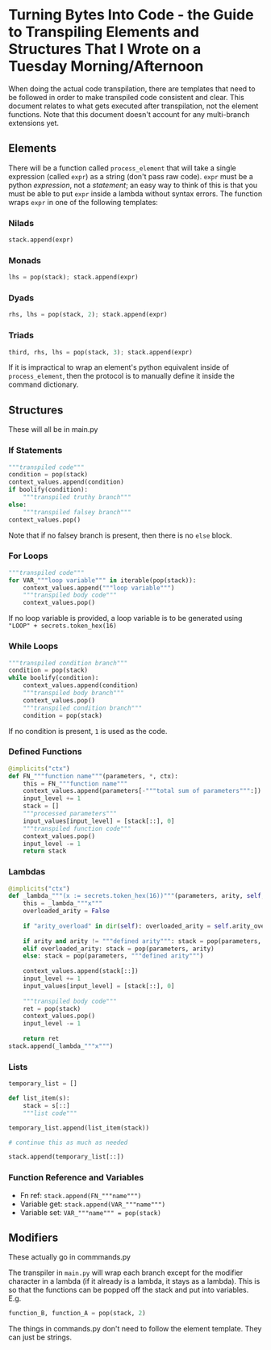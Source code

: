 # Turning Bytes Into Code - the Guide to Transpiling Elements and Structures That I Wrote on a Tuesday Morning/Afternoon

When doing the actual code transpilation, there are templates that need to be followed in order to make transpiled code consistent and clear. This document relates
to what gets executed after transpilation, not the element functions. Note that this document doesn't account for any multi-branch extensions yet.

## Elements

There will be a function called `process_element` that will take a single expression (called `expr`) as a string (don't pass raw code). 
`expr` must be a python _expression_, not a _statement_; an easy way to think of this is that you must be able to put `expr` inside a 
lambda without syntax errors. The function wraps `expr` in one of the following templates:

### Nilads

```python
stack.append(expr)
```

### Monads

```python
lhs = pop(stack); stack.append(expr)
```

### Dyads

```python
rhs, lhs = pop(stack, 2); stack.append(expr)
```

### Triads

```python
third, rhs, lhs = pop(stack, 3); stack.append(expr)
```

If it is impractical to wrap an element's python equivalent inside of `process_element`, then
the protocol is to manually define it inside the command dictionary.

## Structures

These will all be in main.py

### If Statements

```python
"""transpiled code"""
condition = pop(stack)
context_values.append(condition)
if boolify(condition):
    """transpiled truthy branch"""
else:
    """transpiled falsey branch"""
context_values.pop()
```

Note that if no falsey branch is present, then there is no `else` block.

### For Loops

```python
"""transpiled code"""
for VAR_"""loop variable""" in iterable(pop(stack)):
    context_values.append("""loop variable""")
    """transpiled body code"""
    context_values.pop()
```

If no loop variable is provided, a loop variable is to be generated using `"LOOP" + secrets.token_hex(16)`

### While Loops

```python
"""transpiled condition branch"""
condition = pop(stack)
while boolify(condition):
    context_values.append(condition)
    """transpiled body branch"""
    context_values.pop()
    """transpiled condition branch"""
    condition = pop(stack)
```

If no condition is present, `1` is used as the code.


### Defined Functions

```python
@implicits("ctx")
def FN_"""function name"""(parameters, *, ctx):
    this = FN_"""function name"""
    context_values.append(parameters[-"""total sum of parameters""":])
    input_level += 1
    stack = []
    """processed parameters"""
    input_values[input_level] = [stack[::], 0]
    """transpiled function code"""
    context_values.pop()
    input_level -= 1
    return stack
```
    
### Lambdas

```python
@implicits("ctx")
def _lambda_"""(x := secrets.token_hex(16))"""(parameters, arity, self, *, ctx):
    this = _lambda_"""x"""
    overloaded_arity = False
    
    if "arity_overload" in dir(self): overloaded_arity = self.arity_overload
    
    if arity and arity != """defined arity""": stack = pop(parameters, arity)
    elif overloaded_arity: stack = pop(parameters, arity)
    else: stack = pop(parameters, """defined arity""")
    
    context_values.append(stack[::])
    input_level += 1
    input_values[input_level] = [stack[::], 0]
    
    """transpiled body code"""
    ret = pop(stack) 
    context_values.pop()
    input_level -= 1
    
    return ret
stack.append(_lambda_"""x""")
```
   
### Lists

```python
temporary_list = []

def list_item(s):
    stack = s[::]
    """list code"""

temporary_list.append(list_item(stack))

# continue this as much as needed

stack.append(temporary_list[::])
```

### Function Reference and Variables

- Fn ref: `stack.append(FN_"""name""")`
- Variable get: `stack.append(VAR_"""name""")`
- Variable set: `VAR_"""name""" = pop(stack)`


## Modifiers
These actually go in commmands.py

The transpiler in `main.py` will wrap each branch except for the modifier character in a lambda (if it already is a lambda, it stays as a lambda). This is so that the functions can be popped off the stack and put into variables. E.g.

```python
function_B, function_A = pop(stack, 2)
```

The things in commands.py don't need to follow the element template. They can just be strings.

